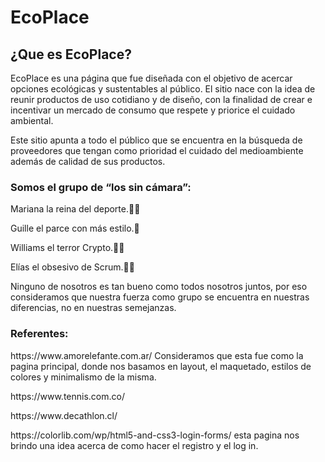 <h1>EcoPlace</h1>

<h2>¿Que es EcoPlace?</h2>

<p>EcoPlace es una página que fue diseñada con el objetivo de acercar opciones ecológicas y sustentables al público. El sitio nace con la idea de reunir productos de uso cotidiano y de diseño, con la finalidad de crear e incentivar un mercado de consumo que respete y priorice el cuidado ambiental.</p>
<p>Este sitio apunta a todo el público que se encuentra en la búsqueda de proveedores que tengan como prioridad el cuidado del medioambiente además de calidad de sus productos.</p>

<h3>Somos el grupo de “los sin cámara”:</h3>
<p>Mariana la reina del deporte.🤸‍♀️</p>
<p>Guille el parce con más estilo.🕺</p>
<p>Williams el terror Crypto.👨‍💻</p>
<p>Elías el obsesivo de Scrum.👨‍💼</p>
<p>Ninguno de nosotros es tan bueno como todos nosotros juntos, por eso consideramos que nuestra fuerza como grupo se encuentra en nuestras diferencias, no en nuestras semejanzas.</p>


<h3>Referentes:</h3>

<p>https://www.amorelefante.com.ar/ Consideramos que esta fue como la pagina principal, donde nos basamos en layout, el maquetado, estilos de colores y minimalismo de la misma.</p>
<p>https://www.tennis.com.co/</p>
<p>https://www.decathlon.cl/</p>
<p>https://colorlib.com/wp/html5-and-css3-login-forms/ esta pagina nos brindo una idea acerca de como hacer el registro y el log in.</p>
<p></p>
